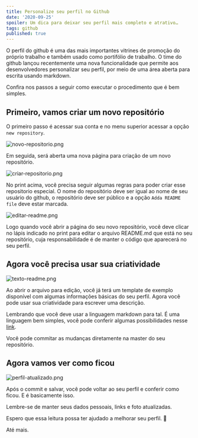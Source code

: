 ```yaml
---
title: Personalize seu perfil no Github
date: '2020-09-25'
spoiler: Um dica para deixar seu perfil mais completo e atrativo…
tags: github
published: true
---
```


O perfil do github é uma das mais importantes vitrines de promoção do próprio trabalho e também usado como portifólio de trabalho. O time do github lançou recentemente uma nova funcionalidade que permite aos desenvolvedores personalizar seu perfil, por meio de uma área aberta para escrita usando markdown.

Confira nos passos a seguir como executar o procedimento que é bem simples.

## Primeiro, vamos criar um novo repositório

O primeiro passo é acessar sua conta e no menu superior acessar a opção `new repository`.

![novo-repositorio.png](https://firebasestorage.googleapis.com/v0/b/from-tatooine.appspot.com/o/github-profile%2Fnovo-repositorio.png?alt=media&token=4917553c-2738-49b7-80e8-623de49d0ec7)

Em seguida, será aberta uma nova página para criação de um novo repositório.

![criar-repositorio.png](https://firebasestorage.googleapis.com/v0/b/from-tatooine.appspot.com/o/github-profile%2Fcriar-repositorio.png?alt=media&token=0d5c8a2b-ce0d-45d3-9cc7-7c64cd4e22fd)

No print acima, você precisa seguir algumas regras para poder criar esse repositorio especial. O nome do repositório deve ser igual ao nome de seu usuário do github, o repositório deve ser público e a opção `Adda README file` deve estar marcada.

![editar-readme.png](https://firebasestorage.googleapis.com/v0/b/from-tatooine.appspot.com/o/github-profile%2Feditar-readme.png?alt=media&token=7e5b84b7-6c80-49c9-b883-fcdd466a230f)

Logo quando você abrir a página do seu novo repositório, você deve clicar no lápis indicado no print para editar o arquivo README.md que está no seu repositório, cuja responsabilidade é de manter o código que aparecerá no seu perfil.

## Agora você precisa usar sua criatividade

![texto-readme.png](https://firebasestorage.googleapis.com/v0/b/from-tatooine.appspot.com/o/github-profile%2Ftexto-readme.png?alt=media&token=04357ea3-3ab3-413e-9f75-013d25acfaa3)

Ao abrir o arquivo para edição, você já terá um template de exemplo disponível com algumas informações básicas do seu perfil. Agora você pode usar sua criatividade para escrever uma descrição.

Lembrando que você deve usar a linguagem markdown para tal. É uma linguagem bem simples, você pode conferir algumas possibilidades nesse [link](https://github.com/adam-p/markdown-here/wiki/Markdown-Cheatsheet).

Você pode commitar as mudanças diretamente na master do seu repositório.

## Agora vamos ver como ficou

![perfil-atualizado.png](https://firebasestorage.googleapis.com/v0/b/from-tatooine.appspot.com/o/github-profile%2Fperfil-atualizado.png?alt=media&token=212586b0-5421-4477-bf27-6d8d0f301040)

Após o commit e salvar, você pode voltar ao seu perfil e conferir como ficou. E é basicamente isso.

Lembre-se de manter seus dados pessoais, links e foto atualizadas.

Espero que essa leitura possa ter ajudado a melhorar seu perfil.
🚀

Até mais.
